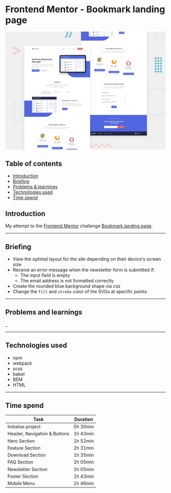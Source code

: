 # Frontend Mentor - Bookmark landing page

![Design preview for the Bookmark landing page coding challenge](/images/desktop-preview.jpg)

## Table of contents
* [Introduction](#introduction)
* [Briefing](#briefing)
* [Problems & learnings](#problems-and-learnings)
* [Technologies used](#technologies-used)
* [Time spend](#time-spend)

## Introduction

My attempt to the [Frontend Mentor](https://www.frontendmentor.io) challenge [Bookmark landing page](https://www.frontendmentor.io/challenges/bookmark-landing-page-5d0b588a9edda32581d29158).

***

## Briefing

* View the optimal layout for the site depending on their device's screen size
* Receive an error message when the newsletter form is submitted if:
    * The input field is empty
    * The email address is not formatted correctly
* Create the rounded blue background shape via css 
* Change the `fill` and `stroke` color of the SVGs at specific points 

***

## Problems and learnings
_

***

## Technologies used
* npm
* webpack
* scss
* babel
* BEM 
* HTML 

***

## Time spend

| Task                             | Duration      |
| ---------------------------------|:-------------:|
| Initialise project               | 0h 30min      |
| Header, Navigation & Buttons     | 1h 43min      |
| Hero Section                     | 1h 52min      |
| Feature Section                  | 2h 31min      |
| Download Section                 | 1h 35min      |
| FAQ Section                      | 1h 05min      |
| Newsletter Section               | 1h 05min      |
| Footer Section                   | 1h 43min      |
| Mobile Menu                      | 1h 46min      |
